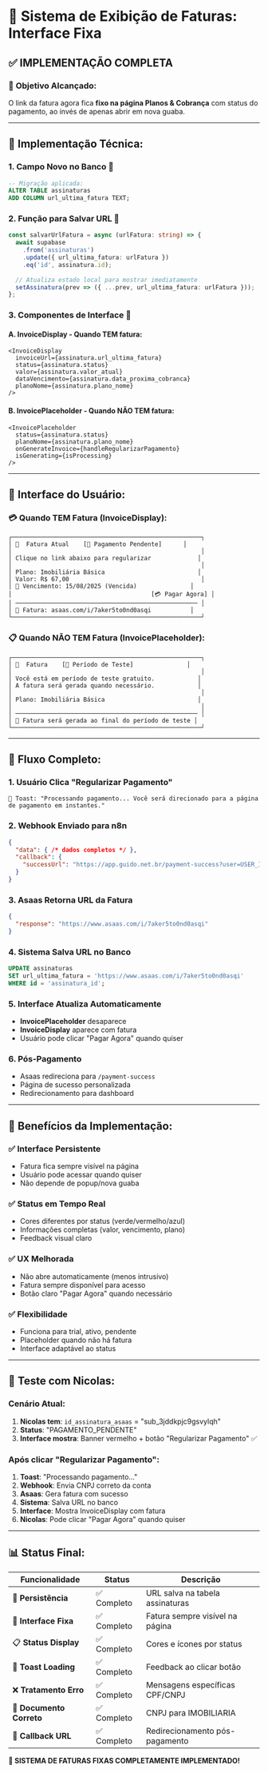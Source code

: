 # 🧾 Sistema de Exibição de Faturas: Interface Fixa

## ✅ **IMPLEMENTAÇÃO COMPLETA**

### 🎯 **Objetivo Alcançado:**
O link da fatura agora fica **fixo na página Planos & Cobrança** com status do pagamento, ao invés de apenas abrir em nova guaba.

---

## 🔧 **Implementação Técnica:**

### **1. Campo Novo no Banco** 💾
```sql
-- Migração aplicada:
ALTER TABLE assinaturas 
ADD COLUMN url_ultima_fatura TEXT;
```

### **2. Função para Salvar URL** 📝
```typescript
const salvarUrlFatura = async (urlFatura: string) => {
  await supabase
    .from('assinaturas')
    .update({ url_ultima_fatura: urlFatura })
    .eq('id', assinatura.id);
    
  // Atualiza estado local para mostrar imediatamente
  setAssinatura(prev => ({ ...prev, url_ultima_fatura: urlFatura }));
};
```

### **3. Componentes de Interface** 🎨

#### **A. InvoiceDisplay** - Quando TEM fatura:
```tsx
<InvoiceDisplay
  invoiceUrl={assinatura.url_ultima_fatura}
  status={assinatura.status}
  valor={assinatura.valor_atual}
  dataVencimento={assinatura.data_proxima_cobranca}
  planoNome={assinatura.plano_nome}
/>
```

#### **B. InvoicePlaceholder** - Quando NÃO TEM fatura:
```tsx
<InvoicePlaceholder
  status={assinatura.status}
  planoNome={assinatura.plano_nome}
  onGenerateInvoice={handleRegularizarPagamento}
  isGenerating={isProcessing}
/>
```

---

## 🎨 **Interface do Usuário:**

### **💳 Quando TEM Fatura (InvoiceDisplay):**
```
┌─────────────────────────────────────────────────────┐
│ 🧾  Fatura Atual    [🚨 Pagamento Pendente]      │
│                                                     │
│ Clique no link abaixo para regularizar             │
│                                                     │
│ Plano: Imobiliária Básica                          │
│ Valor: R$ 67,00                                     │
│ 📅 Vencimento: 15/08/2025 (Vencida)               │
│                                       [💳 Pagar Agora] │
│ ─────────────────────────────────────────────────── │
│ 📄 Fatura: asaas.com/i/7aker5to0nd0asqi           │
└─────────────────────────────────────────────────────┘
```

### **📋 Quando NÃO TEM Fatura (InvoicePlaceholder):**
```
┌─────────────────────────────────────────────────────┐
│ 📄  Fatura    [🔵 Período de Teste]               │
│                                                     │
│ Você está em período de teste gratuito.            │
│ A fatura será gerada quando necessário.            │
│                                                     │
│ Plano: Imobiliária Básica                          │
│                                                     │
│ ─────────────────────────────────────────────────── │
│ 📄 Fatura será gerada ao final do período de teste │
└─────────────────────────────────────────────────────┘
```

---

## 🔄 **Fluxo Completo:**

### **1. Usuário Clica "Regularizar Pagamento"**
```
🔄 Toast: "Processando pagamento... Você será direcionado para a página de pagamento em instantes."
```

### **2. Webhook Enviado para n8n**
```json
{
  "data": { /* dados completos */ },
  "callback": {
    "successUrl": "https://app.guido.net.br/payment-success?user=USER_ID&source=asaas"
  }
}
```

### **3. Asaas Retorna URL da Fatura**
```json
{
  "response": "https://www.asaas.com/i/7aker5to0nd0asqi"
}
```

### **4. Sistema Salva URL no Banco**
```sql
UPDATE assinaturas 
SET url_ultima_fatura = 'https://www.asaas.com/i/7aker5to0nd0asqi'
WHERE id = 'assinatura_id';
```

### **5. Interface Atualiza Automaticamente**
- **InvoicePlaceholder** desaparece
- **InvoiceDisplay** aparece com fatura
- Usuário pode clicar "Pagar Agora" quando quiser

### **6. Pós-Pagamento**
- Asaas redireciona para `/payment-success`
- Página de sucesso personalizada
- Redirecionamento para dashboard

---

## 🎯 **Benefícios da Implementação:**

### ✅ **Interface Persistente**
- Fatura fica sempre visível na página
- Usuário pode acessar quando quiser
- Não depende de popup/nova guaba

### ✅ **Status em Tempo Real**
- Cores diferentes por status (verde/vermelho/azul)
- Informações completas (valor, vencimento, plano)
- Feedback visual claro

### ✅ **UX Melhorada**
- Não abre automaticamente (menos intrusivo)
- Fatura sempre disponível para acesso
- Botão claro "Pagar Agora" quando necessário

### ✅ **Flexibilidade**
- Funciona para trial, ativo, pendente
- Placeholder quando não há fatura
- Interface adaptável ao status

---

## 🧪 **Teste com Nicolas:**

### **Cenário Atual:**
1. **Nicolas tem**: `id_assinatura_asaas` = "sub_3jddkpjc9gsvylqh"
2. **Status**: "PAGAMENTO_PENDENTE"  
3. **Interface mostra**: Banner vermelho + botão "Regularizar Pagamento" ✅

### **Após clicar "Regularizar Pagamento":**
1. **Toast**: "Processando pagamento..."
2. **Webhook**: Envia CNPJ correto da conta  
3. **Asaas**: Gera fatura com sucesso
4. **Sistema**: Salva URL no banco
5. **Interface**: Mostra InvoiceDisplay com fatura
6. **Nicolas**: Pode clicar "Pagar Agora" quando quiser

---

## 📊 **Status Final:**

| Funcionalidade | Status | Descrição |
|---|---|---|
| 💾 **Persistência** | ✅ Completo | URL salva na tabela assinaturas |
| 🎨 **Interface Fixa** | ✅ Completo | Fatura sempre visível na página |
| 📋 **Status Display** | ✅ Completo | Cores e ícones por status |
| 🔄 **Toast Loading** | ✅ Completo | Feedback ao clicar botão |
| ❌ **Tratamento Erro** | ✅ Completo | Mensagens específicas CPF/CNPJ |
| 🧠 **Documento Correto** | ✅ Completo | CNPJ para IMOBILIARIA |
| 🔗 **Callback URL** | ✅ Completo | Redirecionamento pós-pagamento |

**🚀 SISTEMA DE FATURAS FIXAS COMPLETAMENTE IMPLEMENTADO!**
